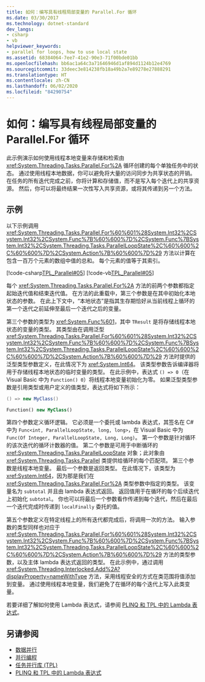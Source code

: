 ```yaml
---
title: 如何：编写具有线程局部变量的 Parallel.For 循环
ms.date: 03/30/2017
ms.technology: dotnet-standard
dev_langs:
- csharp
- vb
helpviewer_keywords:
- parallel for loops, how to use local state
ms.assetid: 68384064-7ee7-41e2-90e3-71f00bde01bb
ms.openlocfilehash: bb6ac1a64c3a71646946d1af894d1124b12e4769
ms.sourcegitcommit: 33deec3e814238fb18a49b2a7e89278e27888291
ms.translationtype: HT
ms.contentlocale: zh-CN
ms.lasthandoff: 06/02/2020
ms.locfileid: "84290754"
---
```

# <a name="how-to-write-a-parallelfor-loop-with-thread-local-variables"></a>如何：编写具有线程局部变量的 Parallel.For 循环
此示例演示如何使用线程本地变量来存储和检索由 <xref:System.Threading.Tasks.Parallel.For%2A> 循环创建的每个单独任务中的状态。 通过使用线程本地数据，你可以避免将大量的访问同步为共享状态的开销。 在任务的所有迭代完成之前，你将计算和存储值，而不是写入每个迭代上的共享资源。 然后，你可以将最终结果一次性写入共享资源，或将其传递到另一个方法。  
  
## <a name="example"></a>示例  
 以下示例调用 <xref:System.Threading.Tasks.Parallel.For%60%601%28System.Int32%2CSystem.Int32%2CSystem.Func%7B%60%600%7D%2CSystem.Func%7BSystem.Int32%2CSystem.Threading.Tasks.ParallelLoopState%2C%60%600%2C%60%600%7D%2CSystem.Action%7B%60%600%7D%29> 方法以计算在包含一百万个元素的数组中值的总和。 每个元素的值等于其索引。  
  
 [!code-csharp[TPL_Parallel#05](../../../samples/snippets/csharp/VS_Snippets_Misc/tpl_parallel/cs/forandforeach_simple.cs#05)]
 [!code-vb[TPL_Parallel#05](../../../samples/snippets/visualbasic/VS_Snippets_Misc/tpl_parallel/vb/forwiththreadlocal.vb#05)]  
  
 每个 <xref:System.Threading.Tasks.Parallel.For%2A> 方法的前两个参数都指定起始迭代值和结束迭代值。 在方法的此重载中，第三个参数是在其中初始化本地状态的参数。 在此上下文中，“本地状态”是指其生存期恰好从当前线程上循环的第一个迭代之前延伸至最后一个迭代之后的变量。  
  
 第三个参数的类型为 <xref:System.Func%601>，其中 `TResult` 是将存储线程本地状态的变量的类型。 其类型由在调用泛型 <xref:System.Threading.Tasks.Parallel.For%60%601%28System.Int32%2CSystem.Int32%2CSystem.Func%7B%60%600%7D%2CSystem.Func%7BSystem.Int32%2CSystem.Threading.Tasks.ParallelLoopState%2C%60%600%2C%60%600%7D%2CSystem.Action%7B%60%600%7D%29> 方法时提供的泛型类型参数定义，在此情况下为 <xref:System.Int64>。 该类型参数告诉编译器将用于存储线程本地状态的临时变量的类型。 在此示例中，表达式 `() => 0`（在 Visual Basic 中为 `Function() 0`）将线程本地变量初始化为零。 如果泛型类型参数是引用类型或用户定义的值类型，表达式将如下所示：  
  
```csharp  
() => new MyClass()  
```  
  
```vb  
Function() new MyClass()  
```  
  
 第四个参数定义循环逻辑。 它必须是一个委托或 lambda 表达式，其签名在 C# 中为 `Func<int, ParallelLoopState, long, long>`，在 Visual Basic 中为 `Func(Of Integer, ParallelLoopState, Long, Long)`。 第一个参数是针对循环的该次迭代的循环计数器的值。 第二个参数是可用于中断循环的 <xref:System.Threading.Tasks.ParallelLoopState> 对象；此对象由 <xref:System.Threading.Tasks.Parallel> 类提供给循环的每个匹配项。 第三个参数是线程本地变量。 最后一个参数是返回类型。 在此情况下，该类型为 <xref:System.Int64>，因为那是我们在 <xref:System.Threading.Tasks.Parallel.For%2A> 类型参数中指定的类型。 该变量名为 `subtotal` 并且由 lambda 表达式返回。 返回值用于在循环的每个后续迭代上初始化 `subtotal`。 你也可以将最后一个参数看作传递到每个迭代，然后在最后一个迭代完成时传递到 `localFinally` 委托的值。  
  
 第五个参数定义在特定线程上的所有迭代都完成后，将调用一次的方法。 输入参数的类型同样也对应于 <xref:System.Threading.Tasks.Parallel.For%60%601%28System.Int32%2CSystem.Int32%2CSystem.Func%7B%60%600%7D%2CSystem.Func%7BSystem.Int32%2CSystem.Threading.Tasks.ParallelLoopState%2C%60%600%2C%60%600%7D%2CSystem.Action%7B%60%600%7D%29> 方法的类型参数，以及主体 lambda 表达式返回的类型。 在此示例中，通过调用 <xref:System.Threading.Interlocked.Add%2A?displayProperty=nameWithType> 方法，采用线程安全的方式在类范围将值添加到变量。 通过使用线程本地变量，我们避免了在循环的每个迭代上写入此类变量。  
  
 若要详细了解如何使用 Lambda 表达式，请参阅 [PLINQ 和 TPL 中的 Lambda 表达式](lambda-expressions-in-plinq-and-tpl.md)。  
  
## <a name="see-also"></a>另请参阅

- [数据并行](data-parallelism-task-parallel-library.md)
- [并行编程](index.md)
- [任务并行库 (TPL)](task-parallel-library-tpl.md)
- [PLINQ 和 TPL 中的 Lambda 表达式](lambda-expressions-in-plinq-and-tpl.md)
